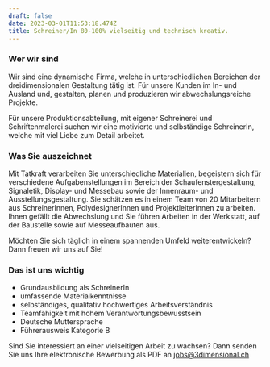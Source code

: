 ```yaml
---
draft: false
date: 2023-03-01T11:53:18.474Z
title: Schreiner/In 80-100% vielseitig und technisch kreativ.
---
```

### Wer wir sind

Wir sind eine dynamische Firma, welche in unterschiedlichen Bereichen der dreidimensionalen 
Gestaltung tätig ist. Für unsere Kunden im In- und Ausland und, gestalten, planen und produzieren wir abwechslungsreiche Projekte. 

Für unsere Produktionsabteilung, mit eigener Schreinerei und Schriftenmalerei suchen wir eine motivierte und selbständige SchreinerIn, welche mit viel Liebe zum Detail arbeitet.

### Was Sie auszeichnet

Mit Tatkraft verarbeiten Sie unterschiedliche Materialien, begeistern sich für verschiedene Aufgabenstellungen im Bereich der Schaufenstergestaltung, Signaletik, Display- und Messebau sowie der Innenraum- und Ausstellungsgestaltung. Sie schätzen es in einem Team von 20 Mitarbeitern aus SchreinerInnen, PolydesignerInnen und ProjektleiterInnen zu arbeiten. Ihnen gefällt die Abwechslung und Sie führen Arbeiten in der Werkstatt, auf der Baustelle sowie auf Messeaufbauten aus. 

Möchten Sie sich täglich in einem spannenden Umfeld weiterentwickeln? Dann freuen wir uns auf Sie!

### Das ist uns wichtig

* Grundausbildung als SchreinerIn
* umfassende Materialkenntnisse
* selbständiges, qualitativ hochwertiges Arbeitsverständnis
* Teamfähigkeit mit hohem Verantwortungsbewusstsein
* Deutsche Muttersprache
* Führerausweis Kategorie B

Sind Sie interessiert an einer vielseitigen Arbeit zu wachsen? Dann senden Sie uns Ihre elektronische Bewerbung als PDF an [jobs@3dimensional.ch](mailto:jobs@3dimensional.ch)